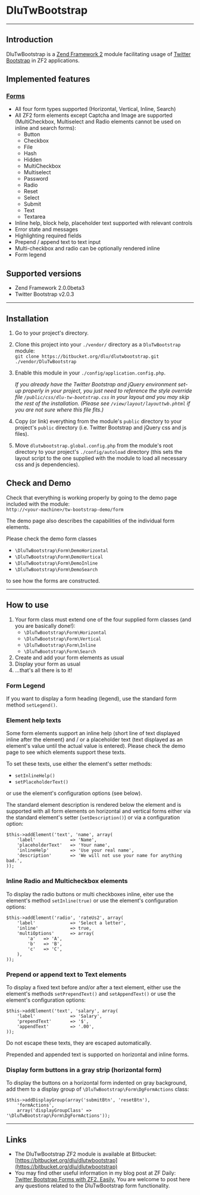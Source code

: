 DluTwBootstrap
==============

-------------------------------------------------

Introduction
------------

DluTwBootstrap is a [Zend Framework 2](http://framework.zend.com/zf2) module facilitating usage of [Twitter Bootstrap](http://twitter.github.com/bootstrap) in ZF2 applications.

Implemented features
--------------------

### [Forms](http://twitter.github.com/bootstrap/base-css.html#forms)

- All four form types supported (Horizontal, Vertical, Inline, Search)
- All ZF2 form elements except Captcha and Image are supported (MultiCheckbox, Multiselect and Radio elements cannot be used on inline and search forms):
    - Button
    - Checkbox
    - File
    - Hash
    - Hidden
    - MultiCheckbox
    - Multiselect
    - Password
    - Radio
    - Reset
    - Select
    - Submit
    - Text
    - Textarea
- Inline help, block help, placeholder text supported with relevant controls
- Error state and messages
- Highlighting required fields
- Prepend / append text to text input
- Multi-checkbox and radio can be optionally rendered inline
- Form legend

Supported versions
------------------

- Zend Framework 2.0.0beta3
- Twitter Bootstrap v2.0.3

--------------------------------------------------------------

Installation
------------

1.   Go to your project's directory.
2.   Clone this project into your `./vendor/` directory as a `DluTwBootstrap` module:  
     `git clone https://bitbucket.org/dlu/dlutwbootstrap.git ./vendor/DluTwBootstrap`
3.   Enable this module in your `./config/application.config.php`.

     *If you already have the Twitter Bootstrap and jQuery environment set-up properly in your project, you just need to reference the style override file `/public/css/dlu-tw-bootstrap.css` in your layout and you may skip the rest of the installation.
     (Please see `/view/layout/layouttwb.phtml` if you are not sure where this file fits.)*

4.   Copy (or link) everything from the module's `public` directory to your project's `public` directory (i.e. Twitter Bootstrap and jQuery css and js files).
5.   Move `dlutwbootstrap.global.config.php` from the module's root directory to your project's `./config/autoload` directory (this sets the layout script to the one supplied with the module to load all necessary css and js dependencies).

Check and Demo
--------------

Check that everything is working properly by going to the demo page included with the module:  
`http://<your-machine>/tw-bootstrap-demo/form`

The demo page also describes the capabilities of the individual form elements.

Please check the demo form classes

- `\DluTwBootstrap\Form\DemoHorizontal`
- `\DluTwBootstrap\Form\DemoVertical`
- `\DluTwBootstrap\Form\DemoInline`
- `\DluTwBootstrap\Form\DemoSearch`

to see how the forms are constructed.

-----------------------------------------------------------------------------------

How to use
----------

1.   Your form class must extend one of the four supplied form classes (and you are basically done!):
       - `\DluTwBootstrap\Form\Horizontal`
       - `\DluTwBootstrap\Form\Vertical`
       - `\DluTwBootstrap\Form\Inline`
       - `\DluTwBootstrap\Form\Search`
2.   Create and add your form elements as usual
3.   Display your form as usual
4.   ...that's all there is to it!

### Form Legend

If you want to display a form heading (legend), use the standard form method `setLegend()`.

### Element help texts

Some form elements support an inline help (short line of text displayed inline after the element) and / or a placeholder text (text displayed as an element's value until the actual value is entered). Please check the demo page to see which elements support these texts.

To set these texts, use either the element's setter methods:

- `setInlineHelp()`
- `setPlaceholderText()`

or use the element's configuration options (see below).

The standard element description is rendered below the element and is supported with all form elements on horizontal and vertical forms either via the standard element's setter (`setDescription()`) or via a configuration option:

    $this->addElement('text', 'name', array(
        'label'             => 'Name',
        'placeholderText'   => 'Your name',
        'inlineHelp'        => 'Use your real name',
        'description'       => 'We will not use your name for anything bad.',
    ));

### Inline Radio and Multicheckbox elements

To display the radio buttons or multi checkboxes inline, eiter use the element's method `setInline(true)` or use the element's configuration options:

    $this->addElement('radio', 'rateUs2', array(
        'label'             => 'Select a letter',
        'inline'            => true,
        'multiOptions'      => array(
            'a'   => 'A',
            'b'   => 'B',
            'c'   => 'C',
        ),
    ));

### Prepend or append text to Text elements

To display a fixed text before and/or after a text element, either use the element's methods `setPrependText()` and `setAppendText()` or use the element's configuration options:

    $this->addElement('text', 'salary', array(
        'label'             => 'Salary',
        'prependText'       => '$',
        'appendText'        => '.00',
    ));

Do not escape these texts, they are escaped automatically.

Prepended and appended text is supported on horizontal and inline forms.

### Display form buttons in a gray strip (horizontal form)

To display the buttons on a horizontal form indented on gray background, add them to a display group of `\DluTwBootstrap\Form\DgFormActions` class:

	$this->addDisplayGroup(array('submitBtn', 'resetBtn'),
		'formActions',
		array('displayGroupClass' => '\DluTwBootstrap\Form\DgFormActions'));

-----------------------------------------------------------------

Links
-----

- The DluTwBootstrap ZF2 module is available at Bitbucket: [https://bitbucket.org/dlu/dlutwbootstrap](https://bitbucket.org/dlu/dlutwbootstrap)
- You may find other useful information in my blog post at ZF Daily: [Twitter Bootstrap Forms with ZF2. Easily.](http://www.zfdaily.com/2012/04/twitter-bootstrap-forms-with-zf2-easily/) You are welcome to post here any questions related to the DluTwBootstrap form functionality.
